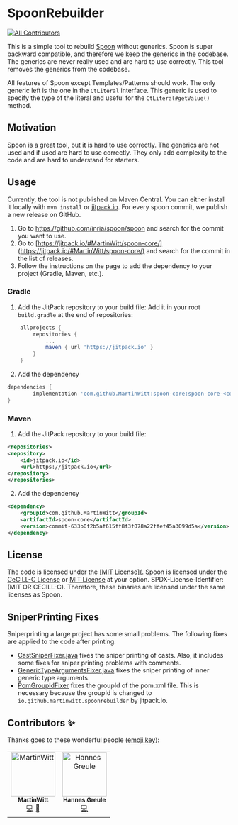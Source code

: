 # SpoonRebuilder
<!-- ALL-CONTRIBUTORS-BADGE:START - Do not remove or modify this section -->
[![All Contributors](https://img.shields.io/badge/all_contributors-2-orange.svg?style=flat-square)](#contributors-)
<!-- ALL-CONTRIBUTORS-BADGE:END -->

This is a simple tool to rebuild [Spoon](https://github.com/INRIA/spoon) without generics.
Spoon is super backward compatible, and therefore we keep the generics in the codebase.
The generics are never really used and are hard to use correctly.
This tool removes the generics from the codebase.

All features of Spoon except Templates/Patterns should work.
The only generic left is the one in the `CtLiteral` interface.
This generic is used to specify the type of the literal and useful for the `CtLiteral#getValue()` method.


## Motivation
Spoon is a great tool, but it is hard to use correctly. The generics are not used and if used are hard to use correctly.
They only add complexity to the code and are hard to understand for starters.
## Usage
Currently, the tool is not published on Maven Central. You can either install it locally with `mvn install` or [jitpack.io](https://jitpack.io/).
For every spoon commit, we publish a new release on GitHub.
1. Go to [https.//github.com/inria/spoon/spoon](https://github.com/INRIA/spoon/) and search for the commit you want to use.
2. Go to [https://jitpack.io/#MartinWitt/spoon-core/](https://jitpack.io/#MartinWitt/spoon-core/) and search for the commit in the list of releases.
3. Follow the instructions on the page to add the dependency to your project (Gradle, Maven, etc.).
### Gradle
1. Add the JitPack repository to your build file:
Add it in your root `build.gradle` at the end of repositories:
```groovy
	allprojects {
		repositories {
			...
			maven { url 'https://jitpack.io' }
		}
	}
```
2. Add the dependency
```groovy
dependencies {
		implementation 'com.github.MartinWitt:spoon-core:spoon-core-<commit>'
}
```
### Maven
1. Add the JitPack repository to your build file:
```xml
<repositories>
<repository>
	<id>jitpack.io</id>
	<url>https://jitpack.io</url>
</repository>
</repositories>
```
2. Add the dependency
```xml
<dependency>
	<groupId>com.github.MartinWitt</groupId>
	<artifactId>spoon-core</artifactId>
	<version>commit-633b0f2b5af615ff8f3f078a22ffef45a3099d5a</version>
</dependency>
```
## License
The code is licensed under the [[MIT License](](https://opensource.org/licenses/MIT).
Spoon is licensed under the [CeCILL-C License](https://github.com/INRIA/spoon/blob/master/LICENSE-CECILL-C.txt) or  [MIT License](https://github.com/INRIA/spoon/blob/master/LICENSE-MIT.txt) at your option. SPDX-License-Identifier: (MIT OR CECILL-C).
Therefore, these binaries are licensed under the same licenses as Spoon.
## SniperPrinting Fixes

Sniperprinting a large project has some small problems. The following fixes are applied to the code after printing:
- [CastSniperFixer.java](src/main/java/io/github/martinwitt/spoonrebuilder/fixes/CastSniperFixer.java) fixes the sniper printing of casts. Also, it includes some fixes for sniper printing problems with comments.
- [GenericTypeArgumentsFixer.java](src/main/java/io/github/martinwitt/spoonrebuilder/fixes/GenericTypeArgumentsFixer.java) fixes the sniper printing of inner generic type arguments.
- [PomGroupIdFixer](src/main/java/io/github/martinwitt/spoonrebuilder/fixes/PomGroupIdFixer.java) fixes the groupId of the pom.xml file. This is necessary because the groupId is changed to `io.github.martinwitt.spoonrebuilder` by jitpack.io.
## Contributors ✨
Thanks goes to these wonderful people ([emoji key](https://allcontributors.org/docs/en/emoji-key)):
<!-- ALL-CONTRIBUTORS-LIST:START - Do not remove or modify this section -->
<!-- prettier-ignore-start -->
<!-- markdownlint-disable -->
<table>
  <tbody>
    <tr>
      <td align="center"><a href="https://github.com/MartinWitt"><img src="https://avatars.githubusercontent.com/u/25300639?v=4?s=100" width="100px;" alt="MartinWitt"/><br /><sub><b>MartinWitt</b></sub></a><br /><a href="https://github.com/MartinWitt/spoon-core/commits?author=MartinWitt" title="Code">💻</a> <a href="#maintenance-MartinWitt" title="Maintenance">🚧</a></td>
      <td align="center"><a href="https://github.com/SirYwell"><img src="https://avatars.githubusercontent.com/u/11150076?v=4?s=100" width="100px;" alt="Hannes Greule"/><br /><sub><b>Hannes Greule</b></sub></a><br /><a href="https://github.com/MartinWitt/spoon-core/commits?author=SirYwell" title="Code">💻</a></td>
    </tr>
  </tbody>
</table>

<!-- markdownlint-restore -->
<!-- prettier-ignore-end -->

<!-- ALL-CONTRIBUTORS-LIST:END -->
<!-- prettier-ignore-start -->
<!-- markdownlint-disable -->

<!-- markdownlint-restore -->
<!-- prettier-ignore-end -->

<!-- ALL-CONTRIBUTORS-LIST:END -->
